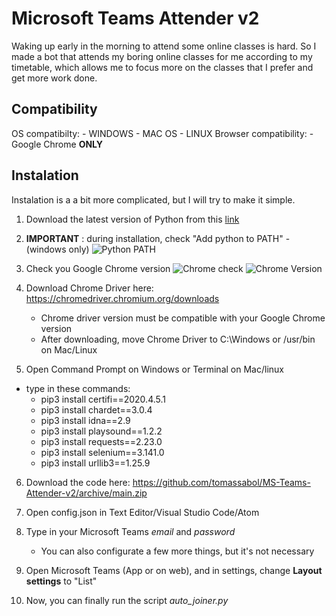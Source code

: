 # Microsoft Teams Attender v2

Waking up early in the morning to attend some online classes is hard. So I made a bot that attends my boring online classes for me according to my timetable, which allows me to focus more on the classes that I prefer and get more work done.

## Compatibility
OS compatibilty: - WINDOWS
                 - MAC OS
                 - LINUX
Browser compatibility: - Google Chrome **ONLY**

## Instalation
Instalation is a a bit more complicated, but I will try to make it simple.

1. Download the latest version of Python from this [link](https://www.python.org/downloads/)
2. **IMPORTANT** : during installation, check "Add python to PATH" - (windows only)
![Python PATH](https://datatofish.com/wp-content/uploads/2018/10/0001_add_Python_to_Path.png)
3. Check you Google Chrome version
![Chrome check](https://ctrlv.link/shots/2021/01/27/IkyG.png)
![Chrome Version](https://fdn.gsmarena.com/imgroot/news/21/01/chrome-88/-1220x526/gsmarena_000.jpg)
4. Download Chrome Driver here: https://chromedriver.chromium.org/downloads
   - Chrome driver version must be compatible with your Google Chrome version
   - After downloading, move Chrome Driver to C:\Windows or /usr/bin on Mac/Linux

5. Open Command Prompt on Windows or Terminal on Mac/linux
  - type in these commands:
    - pip3 install certifi==2020.4.5.1
    - pip3 install chardet==3.0.4
    - pip3 install idna==2.9
    - pip3 install playsound==1.2.2
    - pip3 install requests==2.23.0
    - pip3 install selenium==3.141.0
    - pip3 install urllib3==1.25.9
    
6. Download the code here: https://github.com/tomassabol/MS-Teams-Attender-v2/archive/main.zip
7. Open config.json in Text Editor/Visual Studio Code/Atom
8. Type in your Microsoft Teams *email* and *password*
   - You can also configurate a few more things, but it's not necessary

9. Open Microsoft Teams (App or on web), and in settings, change **Layout settings** to "List"
10. Now, you can finally run the script *auto_joiner.py*
